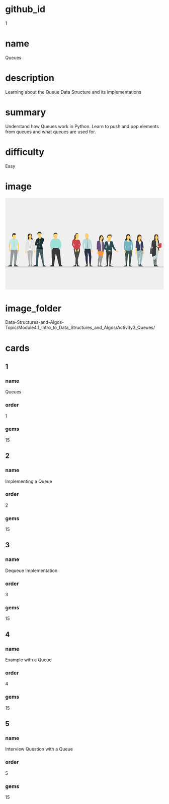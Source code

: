 # github_id
1

# name
Queues

# description
Learning about the Queue Data Structure and its implementations

# summary
Understand how Queues work in Python. Learn to push and pop elements from queues and what queues are used for. 

# difficulty
Easy

# image
<img src="images/Queue.jpg">

# image_folder
Data-Structures-and-Algos-Topic/Module4.1_Intro_to_Data_Structures_and_Algos/Activity3_Queues/

# cards
 
## 1

### name
Queues

### order
1 

### gems
15

## 2

### name
Implementing a Queue

### order
2

### gems
15

## 3

### name
Dequeue Implementation

### order
3

### gems
15

## 4

### name
Example with a Queue

### order
4

### gems
15

## 5

### name
Interview Question with a Queue

### order
5

### gems
15
